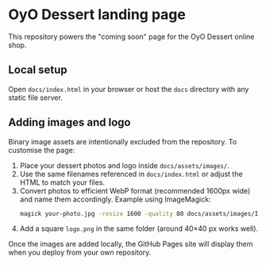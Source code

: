 # OyO Dessert landing page

This repository powers the "coming soon" page for the OyO Dessert online shop.

## Local setup
Open `docs/index.html` in your browser or host the `docs` directory with any static file server.

## Adding images and logo
Binary image assets are intentionally excluded from the repository. To customise the page:

1. Place your dessert photos and logo inside `docs/assets/images/`.
2. Use the same filenames referenced in `docs/index.html` or adjust the HTML to match your files.
3. Convert photos to efficient WebP format (recommended 1600px wide) and name them accordingly. Example using ImageMagick:
   ```bash
   magick your-photo.jpg -resize 1600 -quality 80 docs/assets/images/IMG_9547.webp
   ```
4. Add a square `logo.png` in the same folder (around 40×40 px works well).

Once the images are added locally, the GitHub Pages site will display them when you deploy from your own repository.
